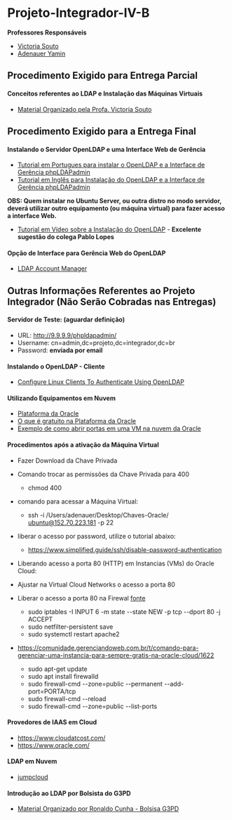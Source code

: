 # Projeto-Integrador-IV-B

**Professores Responsáveis**
* [Victoria Souto](mailto:victoria.souto@ucpel.edu.br)
* [Adenauer Yamin](mailto:adenauer.yamin@ucpel.edu.br)

## Procedimento Exigido para Entrega Parcial

#### Conceitos referentes ao LDAP e Instalação das Máquinas Virtuais

* [Material Organizado pela Profa. Victoria Souto](https://drive.google.com/drive/folders/151NHlJMR3eQ3VoWck3obb7J0mXuJMJrF)


## Procedimento Exigido para a Entrega Final

#### Instalando o Servidor OpenLDAP e uma Interface Web de Gerência
* [Tutorial em Portugues para instalar o OpenLDAP e a Interface de Gerência phpLDAPadmin](https://www.zentica-global.com/pt/zentica-blog/ver/como-instalar-openldap-e-phpldapadmin-no-ubuntu-server-20.04-60737ebe0b7a3)
* [Tutorial em Inglês para Instalação do OpenLDAP e a Interface de Gerência phpLDAPadmin](https://computingforgeeks.com/install-and-configure-openldap-phpldapadmin-on-ubuntu/)

**OBS: Quem instalar no Ubuntu Server, ou outra distro no modo servidor, deverá utilizar outro equipamento (ou máquina virtual) para fazer acesso a interface Web.**

* [Tutorial em Vídeo sobre a Instalação do OpenLDAP](https://www.youtube.com/watch?v=JaZuLHDQkSU) - **Excelente sugestão do colega Pablo Lopes**

#### Opção de Interface para Gerência Web do OpenLDAP
* [LDAP Account Manager](https://computingforgeeks.com/install-and-configure-ldap-account-manager-on-ubuntu/)


## Outras Informações Referentes ao Projeto Integrador (Não Serão Cobradas nas Entregas)

#### Servidor de Teste: (aguardar definição)
* URL: http://9.9.9.9/phpldapadmin/
* Username: cn=admin,dc=projeto,dc=integrador,dc=br
* Password: **enviada por email**

#### Instalando o OpenLDAP - Cliente
* [Configure Linux Clients To Authenticate Using OpenLDAP](https://www.unixmen.com/configure-linux-clients-to-authenticate-using-openldap/)

#### Utilizando Equipamentos em Nuvem
* [Plataforma da Oracle](https://www.oracle.com/br/index.html)
* [O que é gratuito na Plataforma da Oracle](https://www.oracle.com/br/cloud/free/#always-free)
* [Exemplo de como abrir portas em uma VM na nuvem da Oracle](https://docs.oracle.com/en/learn/lab_compute_instance/index.html#introduction)

#### Procedimentos após a ativação da Máquina Virtual
* Fazer Download da Chave Privada
* Comando trocar as permissões da Chave Privada para 400 
  * chmod 400 <chave privada>
* comando para acessar a Máquina Virtual:
  * ssh -i /Users/adenauer/Desktop/Chaves-Oracle/<chave privada> ubuntu@152.70.223.181 -p 22
* liberar o acesso por password, utilize o tutorial abaixo:
  * https://www.simplified.guide/ssh/disable-password-authentication
* Liberando acesso a porta 80 (HTTP) em Instancias (VMs) do Oracle Cloud:
 * Ajustar na Virtual Cloud Networks o acesso a porta 80
 * Liberar o acesso a porta 80 na Firewal [fonte](https://stackoverflow.com/questions/54794217/opening-port-80-on-oracle-cloud-infrastructure-compute-node)
   * sudo iptables -I INPUT 6 -m state --state NEW -p tcp --dport 80 -j ACCEPT
   * sudo netfilter-persistent save
   * sudo systemctl restart apache2
   
 * https://comunidade.gerenciandoweb.com.br/t/comando-para-gerenciar-uma-instancia-para-sempre-gratis-na-oracle-cloud/1622   
   * sudo apt-get update
   * sudo apt install firewalld
   * sudo firewall-cmd --zone=public --permanent --add-port=PORTA/tcp
   * sudo firewall-cmd --reload
   * sudo firewall-cmd --zone=public --list-ports
 
#### Provedores de IAAS em Cloud
* https://www.cloudatcost.com/
* https://www.oracle.com/
 
#### LDAP em Nuvem
* [jumpcloud](https://jumpcloud.com/)

 #### Introdução ao LDAP por Bolsista do G3PD
 * [Material Organizado por Ronaldo Cunha - Bolsisa G3PD](http://olaria.ucpel.edu.br/rcunha/)
